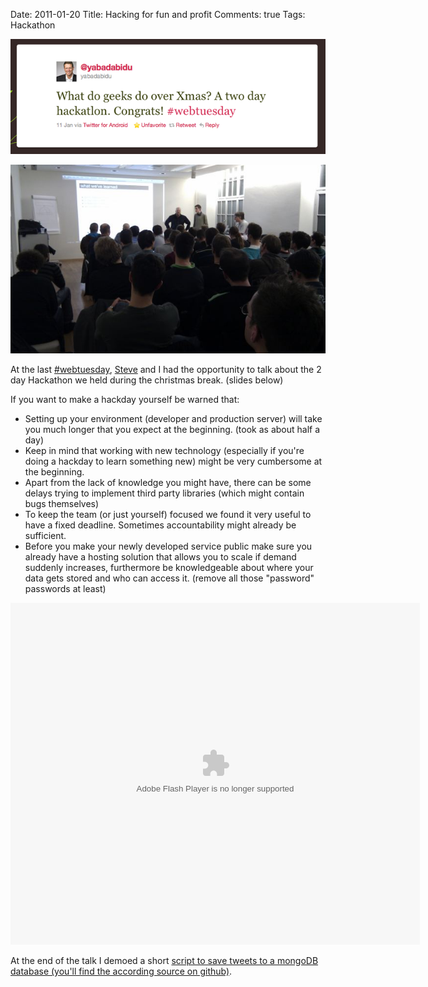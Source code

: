 Date: 2011-01-20
Title: Hacking for fun and profit
Comments: true
Tags: Hackathon

<p style="text-align:center;"><a href="https://twitter.com/#!/yabadabidu/status/24911191532896256"><img
            src="/assets/images/2011/1/Screen+shot+2011-01-14+at+14.32.56.png" /></a></p>
<p style="text-align:center;"><a href="https://yfrog.com/h8qp9nj"><img src="/assets/images/2011/1/qp9n.jpg" alt="" /></a></p>
<p>At the last&nbsp;<a href="https://techup.ch/98/webtuesday-zurich-lightning-talks">#webtuesday</a>, <a
        href="https://twitter.com/zurcherart">Steve</a> and I had the opportunity to talk about the 2 day Hackathon we
    held during the christmas break. (slides below)</p>
<p>If you want to make a hackday yourself be warned that:</p>
<ul>
    <li>Setting up your environment (developer and production server) will take you much longer that you expect at the
        beginning. (took as about half a day)</li>
    <li>Keep in mind that working with new technology (especially if you're doing a hackday to learn something new)
        might be very cumbersome at the beginning.&nbsp;</li>
    <li>Apart from the lack of knowledge you might have, there can be some delays trying to implement third party
        libraries (which might contain bugs themselves)</li>
    <li>To keep the team (or just yourself) focused we found it very useful to have a fixed deadline. Sometimes
        accountability might already be sufficient.</li>
    <li>Before you make your newly developed service public make sure you already have a hosting solution that allows
        you to scale if demand suddenly increases, furthermore be knowledgeable about where your data gets stored and
        who can access it. (remove all those "password" passwords at least)</li>
</ul>
<div id="__ss_6561530" style="width: 655px;">
    <object id="__sse6561530" width="655" height="547">
        <param name="movie"
            value="https://static.slidesharecdn.com/swf/ssplayer2.swf?doc=webtuesdaypresentation-110114071424-phpapp01&amp;stripped_title=hacking-for-fun-and-profit&amp;userName=Agentcmos" />
        <param name="allowFullScreen" value="true" />
        <param name="allowScriptAccess" value="always" /><embed type="application/x-shockwave-flash" width="655"
            height="547"
            src="https://static.slidesharecdn.com/swf/ssplayer2.swf?doc=webtuesdaypresentation-110114071424-phpapp01&amp;stripped_title=hacking-for-fun-and-profit&amp;userName=Agentcmos"
            name="__sse6561530" allowscriptaccess="always" allowfullscreen="true"></embed>
    </object>
</div>
<p>At the end of the talk I demoed a short <a
        href="https://github.com/philippkueng/nodejs-mongodb-twitter-backup">script to save tweets to a mongoDB database
        (you'll find the according source on github)</a>.</p>
